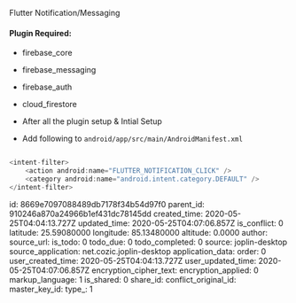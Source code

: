 Flutter Notification/Messaging

#### Plugin Required:
+ firebase_core
+ firebase_messaging
+ firebase_auth
+ cloud_firestore

+ After all the plugin setup & Intial Setup
+ Add following to ` android/app/src/main/AndroidManifest.xml `

```dart

<intent-filter>
    <action android:name="FLUTTER_NOTIFICATION_CLICK" />
    <category android:name="android.intent.category.DEFAULT" />
</intent-filter>

```


id: 8669e7097088489db7178f34b54d97f0
parent_id: 910246a870a24966b1ef431dc78145dd
created_time: 2020-05-25T04:04:13.727Z
updated_time: 2020-05-25T04:07:06.857Z
is_conflict: 0
latitude: 25.59080000
longitude: 85.13480000
altitude: 0.0000
author: 
source_url: 
is_todo: 0
todo_due: 0
todo_completed: 0
source: joplin-desktop
source_application: net.cozic.joplin-desktop
application_data: 
order: 0
user_created_time: 2020-05-25T04:04:13.727Z
user_updated_time: 2020-05-25T04:07:06.857Z
encryption_cipher_text: 
encryption_applied: 0
markup_language: 1
is_shared: 0
share_id: 
conflict_original_id: 
master_key_id: 
type_: 1